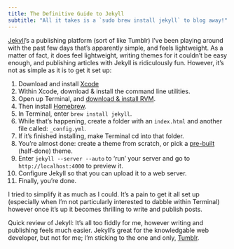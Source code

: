 ```yaml
---
title: The Definitive Guide to Jekyll
subtitle: "All it takes is a `sudo brew install jekyll` to blog away!"
---
```


[Jekyll](http://jekyllrb.com)’s a publishing platform (sort of like Tumblr) I’ve been playing around with the past few days that’s apparently simple, and feels lightweight. As a matter of fact, it does feel lightweight, writing themes for it couldn’t be easy enough, and publishing articles with Jekyll is ridiculously fun. However, it’s not as simple as it is to get it set up:

1. Download and install [Xcode](https://itunes.apple.com/au/app/xcode/id497799835?mt=12&ign-mpt=uo%3D4)
2. Within Xcode, download & install the command line utilities.
3. Open up Terminal, and [download & install RVM](http://www.seanbehan.com/installing-and-using-rvm-on-mac-os-x-creating-gemsets-and-reverting-to-original-environment).
4. Then install [Homebrew](http://brew.sh).
5. In Terminal, enter `brew install jekyll`.
6. While that’s happening, create a folder with an `index.html` and another file called: `_config.yml`.
7. If it’s finished installing, make Terminal cd into that folder.
8. You’re almost done: create a theme from scratch, or pick a [pre-built](http://themes.jekyllbootstrap.com) (half-done) theme.
9. Enter `jekyll --server --auto` to ‘run’ your server and go to `http://localhost:4000` to preview it.
10. Configure Jekyll so that you can upload it to a web server.
11. Finally, you’re done.

I tried to simplify it as much as I could. It’s a pain to get it all set up (especially when I’m not particularly interested to dabble within Terminal) however once it’s up it becomes thrilling to write and publish posts.

Quick review of Jekyll: It’s all too fiddly for me, however writing and publishing feels much easier. Jekyll’s great for the knowledgable web developer, but not for me; I’m sticking to the one and only, [Tumblr](http://tumblr.com).
